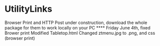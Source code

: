 # UtilityLinks
Browser Print and HTTP Post under construction, download the whole package for them to work locally on your PC
**** Friday June 4th, fixed Brower print
Modified Tabletop.html Changed ztmenu.jpg to .png, and css (browser print)

